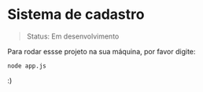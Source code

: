 # Sistema de cadastro

> Status: Em desenvolvimento

Para rodar essse projeto na sua máquina, por favor digite:

```
node app.js
```
:)